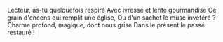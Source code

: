 Lecteur, as-tu quelquefois respiré
Avec ivresse et lente gourmandise
Ce grain d'encens qui remplit une église,
Ou d'un sachet le musc invétéré ?
Charme profond, magique, dont nous grise 
Dans le présent le passé restauré !
